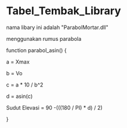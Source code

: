# Tabel_Tembak_Library

nama libary ini adalah "ParabolMortar.dll"

menggunakan rumus parabola

function parabol_asin() {

  a = Xmax

  b = Vo

  c = a * 10 / b^2

  d = asin(c)

  Sudut Elevasi = 90 -(((180 / PI) * d) / 2)

}
